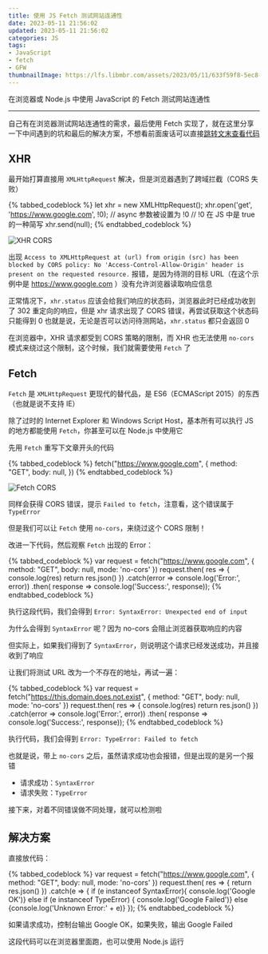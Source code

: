 ```yaml
---
title: 使用 JS Fetch 测试网站连通性
date: 2023-05-11 21:56:02
updated: 2023-05-11 21:56:02
categories: JS
tags:
- JavaScript
- fetch
- GFW
thumbnailImage: https://lfs.libmbr.com/assets/2023/05/11/633f59f8-5ec8-4188-b170-0018401b131e.webp
---
```

在浏览器或 Node.js 中使用 JavaScript 的 Fetch 测试网站连通性  
<!-- more -->
---
自己有在浏览器测试网站连通性的需求，最后使用 Fetch 实现了，就在这里分享一下中间遇到的坑和最后的解决方案，不想看前面废话可以直接[跳转文末查看代码](#解决方案)  

## XHR
最开始打算直接用 ``XMLHttpRequest`` 解决，但是浏览器遇到了跨域拦截（CORS 失败）  

{% tabbed_codeblock %}
    <!-- tab js -->
        let xhr = new XMLHttpRequest();
        xhr.open('get', 'https://www.google.com', !0);
        // async 参数被设置为 !0
        // !0 在 JS 中是 true 的一种简写
        xhr.send(null);
    <!-- endtab -->
{% endtabbed_codeblock %}

![XHR CORS](https://lfs.libmbr.com/assets/2023/05/11/bb7d4f58-4c87-4259-be7b-0a418c637084.webp)

出现 ``Access to XMLHttpRequest at (url) from origin (src) has been blocked by CORS policy: No 'Access-Control-Allow-Origin' header is present on the requested resource.`` 报错，是因为待测的目标 URL（在这个示例中是 https://www.google.com ）没有允许浏览器读取响应信息  

正常情况下，``xhr.status`` 应该会给我们响应的状态码，浏览器此时已经成功收到了 302 重定向的响应，但是 xhr 请求出现了 CORS 错误，再尝试获取这个状态码只能得到 0
也就是说，无论是否可以访问待测网站，``xhr.status`` 都只会返回 0  

在浏览器中，XHR 请求都受到 CORS 策略的限制，而 XHR 也无法使用 ``no-cors`` 模式来绕过这个限制，这个时候，我们就需要使用 ``Fetch`` 了

## Fetch
``Fetch`` 是 ``XMLHttpRequest`` 更现代的替代品，是 ES6（ECMAScript 2015）的东西（也就是说不支持 IE）  

除了过时的 Internet Explorer 和 Windows Script Host，基本所有可以执行 JS 的地方都能使用 ``Fetch``，你甚至可以在 Node.js 中使用它  

先用 ``Fetch`` 重写下文章开头的代码  

{% tabbed_codeblock %}
    <!-- tab js -->
        fetch("https://www.google.com", {
            method: "GET",
            body: null,
        })
    <!-- endtab -->
{% endtabbed_codeblock %}

![Fetch CORS](https://lfs.libmbr.com/assets/2023/05/11/9fd946c9-88c5-4393-8d46-c4d8067884b6.webp)

同样会获得 CORS 错误，提示 ``Failed to fetch``，注意看，这个错误属于 ``TypeError``  

但是我们可以让 ``Fetch`` 使用 ``no-cors``，来绕过这个 CORS 限制！

改进一下代码，然后观察 ``Fetch`` 出现的 Error：

{% tabbed_codeblock %}
    <!-- tab js -->
        var request = fetch("https://www.google.com", {
            method: "GET",
            body: null,
            mode: 'no-cors'
        })
        request.then( res => {
              console.log(res)
              return res.json()
        })
        .catch(error => console.log('Error:', error))
        .then( response => console.log('Success:', response));
    <!-- endtab -->
{% endtabbed_codeblock %}

执行这段代码，我们会得到 ``Error: SyntaxError: Unexpected end of input``  

为什么会得到 ``SyntaxError`` 呢？因为 no-cors 会阻止浏览器获取响应的内容  

但实际上，如果我们得到了 ``SyntaxError``，则说明这个请求已经发送成功，并且接收到了响应  

让我们将测试 URL 改为一个不存在的地址，再试一遍：  

{% tabbed_codeblock %}
    <!-- tab js -->
        var request = fetch("https://this.domain.does.not.exist", {
            method: "GET",
            body: null,
            mode: 'no-cors'
        })
        request.then( res => {
              console.log(res)
              return res.json()
        })
        .catch(error => console.log('Error:', error))
        .then( response => console.log('Success:', response));
    <!-- endtab -->
{% endtabbed_codeblock %}

执行代码，我们会得到 ``Error: TypeError: Failed to fetch``  

也就是说，带上 ``no-cors`` 之后，虽然请求成功也会报错，但是出现的是另一个报错  

- 请求成功：``SyntaxError``
- 请求失败：``TypeError``

接下来，对着不同错误做不同处理，就可以检测啦

## 解决方案
直接放代码：  

{% tabbed_codeblock %}
    <!-- tab js -->
        var request = fetch("https://www.google.com", {
            method: "GET",
            body: null,
            mode: 'no-cors'
        })
        request.then( res => { return res.json() })
        .catch(e => { 
            if (e instanceof SyntaxError){ console.log('Google OK')} 
            else if (e instanceof TypeError) { console.log('Google Failed')} 
            else {console.log('Unknown Error:' + e)}
        });
    <!-- endtab -->
{% endtabbed_codeblock %}

如果请求成功，控制台输出 Google OK，如果失败，输出 Google Failed  

这段代码可以在浏览器里面跑，也可以使用 Node.js 运行
